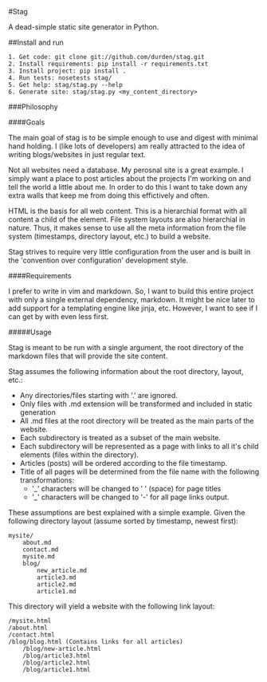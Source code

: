 #Stag

A dead-simple static site generator in Python.

##Install and run

    1. Get code: git clone git://github.com/durden/stag.git
    2. Install requirements: pip install -r requirements.txt
    3. Install project: pip install .
    4. Run tests: nosetests stag/
    5. Get help: stag/stag.py --help
    6. Generate site: stag/stag.py <my_content_directory>

###Philosophy

####Goals

The main goal of stag is to be simple enough to use and digest with minimal
hand holding.  I (like lots of developers) am really attracted to the idea of
writing blogs/websites in just regular text.

Not all websites need a database.  My perosnal site is a great example.  I
simply want a place to post articles about the projects I'm working on and tell
the world a little about me.  In order to do this I want to take down any extra
walls that keep me from doing this effictively and often.

HTML is the basis for all web content.  This is a hierarchial format with all
content a child of the <html> element.  File system layouts are also
hierarchial in nature.  Thus, it makes sense to use all the meta information
from the file system (timestamps, directory layout, etc.) to build a website.

Stag strives to require very little configuration from the user and is built in
the 'convention over configuration' development style.

####Requirements

I prefer to write in vim and markdown.  So, I want to build this entire project
with only a single external dependency, markdown.  It might be nice later to
add support for a templating engine like jinja, etc.  However, I want to see if
I can get by with even less first.


#####Usage

Stag is meant to be run with a single argument, the root directory of the
markdown files that will provide the site content.

Stag assumes the following information about the root directory, layout, etc.:

- Any directories/files starting with '.' are ignored.
- Only files with .md extension will be transformed and included in static
  generation
- All .md files at the root directory will be treated as the main parts of the
  website.
- Each subdirectory is treated as a subset of the main website.
- Each subdirectory will be represented as a page with links to all it's
  child elements (files within the directory).
- Articles (posts) will be ordered according to the file timestamp.
- Title of all pages will be determined from the file name with the following
  transformations:
    - '_' characters will be changed to ' ' (space) for page titles
    - '_' characters will be changed to '-' for all page links
  output.

These assumptions are best explained with a simple example.  Given the
following directory layout (assume sorted by timestamp, newest first):

    mysite/
        about.md
        contact.md
        mysite.md
        blog/
            new_article.md
            article3.md
            article2.md
            article1.md

This directory will yield a website with the following link layout:

    /mysite.html
    /about.html
    /contact.html
    /blog/blog.html (Contains links for all articles)
        /blog/new-article.html
        /blog/article3.html
        /blog/article2.html
        /blog/article1.html
